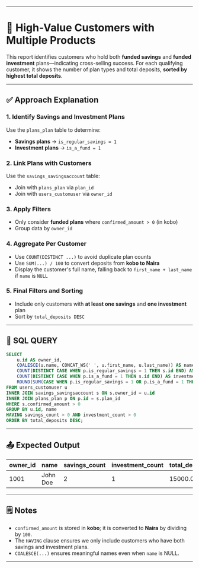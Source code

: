 
---

# 🧮 High-Value Customers with Multiple Products

This report identifies customers who hold both **funded savings** and **funded investment** plans—indicating cross-selling success. For each qualifying customer, it shows the number of plan types and total deposits, **sorted by highest total deposits**.

---

## ✅ Approach Explanation

### 1. Identify Savings and Investment Plans

Use the `plans_plan` table to determine:

* **Savings plans** → `is_regular_savings = 1`
* **Investment plans** → `is_a_fund = 1`

### 2. Link Plans with Customers

Use the `savings_savingsaccount` table:

* Join with `plans_plan` via `plan_id`
* Join with `users_customuser` via `owner_id`

### 3. Apply Filters

* Only consider **funded plans** where `confirmed_amount > 0` (in kobo)
* Group data by `owner_id`

### 4. Aggregate Per Customer

* Use `COUNT(DISTINCT ...)` to avoid duplicate plan counts
* Use `SUM(...) / 100` to convert deposits from **kobo to Naira**
* Display the customer's full name, falling back to `first_name + last_name` if `name` is `NULL`

### 5. Final Filters and Sorting

* Include only customers with **at least one savings** and **one investment** plan
* Sort by `total_deposits DESC`

---

## 🧾 SQL QUERY

```sql
SELECT 
    u.id AS owner_id,
    COALESCE(u.name, CONCAT_WS(' ', u.first_name, u.last_name)) AS name,
    COUNT(DISTINCT CASE WHEN p.is_regular_savings = 1 THEN s.id END) AS savings_count,
    COUNT(DISTINCT CASE WHEN p.is_a_fund = 1 THEN s.id END) AS investment_count,
    ROUND(SUM(CASE WHEN p.is_regular_savings = 1 OR p.is_a_fund = 1 THEN s.confirmed_amount ELSE 0 END) / 100, 2) AS total_deposits
FROM users_customuser u
INNER JOIN savings_savingsaccount s ON s.owner_id = u.id
INNER JOIN plans_plan p ON p.id = s.plan_id
WHERE s.confirmed_amount > 0
GROUP BY u.id, name
HAVING savings_count > 0 AND investment_count > 0
ORDER BY total_deposits DESC;
```

---

## 📤 Expected Output

| owner\_id | name     | savings\_count | investment\_count | total\_deposits |
| --------- | -------- | -------------- | ----------------- | --------------- |
| 1001      | John Doe | 2              | 1                 | 15000.00        |

---

## 🗒️ Notes

* `confirmed_amount` is stored in **kobo**; it is converted to **Naira** by dividing by `100`.
* The `HAVING` clause ensures we only include customers who have both savings and investment plans.
* `COALESCE(...)` ensures meaningful names even when `name` is NULL.


---

